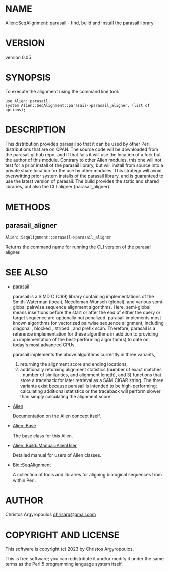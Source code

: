 # NAME

Alien::SeqAlignment::parasail - find, build and install the parasail library

# VERSION

version 0.05

# SYNOPSIS

To execute the alignment using the command line tool:

    use Alien::parasail;
    system Alien::SeqAlignment::parasail->parasail_aligner, (list of options);

# DESCRIPTION

This distribution provides parasail so that it can be used by other
Perl distributions that are on CPAN.  The source code will be downloaded
from the parasail github repo, and if that fails it will use the location of a
fork but the author of this module. Contrary to other Alien modules, this one
will not test for a prior install of the parasail library, but will install 
from source into a private share location for the use by other modules. 
This strategy will avoid overwritting prior  system installs of the parasail
library, and is guaranteed to use the latest version of parasail. 
The build provides the static and shared libraries, but also the CLI aligner 
(parasail\_aligner). 

# METHODS

## parasail\_aligner

    Alien::SeqAlignment::parasail->parasail_aligner

Returns the command name for running the CLI version of the parasail aligner.

# SEE ALSO

- [parasail](https://github.com/jeffdaily/parasail)

    parasail is a SIMD C (C99) library containing implementations of the 
    Smith-Waterman (local), Needleman-Wunsch (global), and various 
    semi-global pairwise sequence alignment algorithms. Here, semi-global 
    means insertions before the start or after the end of either the query 
    or target sequence are optionally not penalized. parasail implements 
    most known algorithms for vectorized pairwise sequence alignment, 
    including diagonal , blocked , striped , and prefix scan. Therefore, 
    parasail is a reference implementation for these algorithms in 
    addition to providing an implementation of the best-performing 
    algorithm(s) to date on today's most advanced CPUs.

    parasail implements the above algorithms currently in three variants, 
    1) returning the alignment score and ending locations, 
    2) additionally returning alignment statistics (number of exact matches
    , number of similarities, and alignment length), and 3) functions that 
    store a traceback for later retrieval as a SAM CIGAR string. The three 
    variants exist because parasail is intended to be high-performing; 
    calculating additional statistics or the traceback will perform slower 
    than simply calculating the alignment score. 

- [Alien](https://metacpan.org/pod/Alien)

    Documentation on the Alien concept itself.

- [Alien::Base](https://metacpan.org/pod/Alien%3A%3ABase)

    The base class for this Alien.

- [Alien::Build::Manual::AlienUser](https://metacpan.org/pod/Alien%3A%3ABuild%3A%3AManual%3A%3AAlienUser)

    Detailed manual for users of Alien classes.

- [Bio::SeqAlignment](https://metacpan.org/pod/Bio::SeqAlignment)

    A collection of tools and libraries for aligning biological sequences 
    from within Perl. 

# AUTHOR

Christos Argyropoulos <chrisarg@gmail.com>

# COPYRIGHT AND LICENSE

This software is copyright (c) 2023 by Christos Argyropoulos.

This is free software; you can redistribute it and/or modify it under
the same terms as the Perl 5 programming language system itself.
